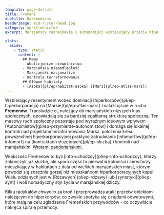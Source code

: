```yaml
---
template: page-default
title: Fremeni
subtitle: Barsoomians
headerImage: mid-ruster-head.jpg
category: ep-stronnictwa
excerpt: Marsjańscy redneckowie i autonomiści występujący przeciw hiperkorporacjom

slots:
  aside:
    - type: static
      content: |
        ## Memy
        - Abolicjonizm niewolnictwa
        - Marsjańska niepodległość
        - Marsjański nacjonalizm
        - Kontrola terraformowania
        ## Główne habitaty
        - [Aśoka]{pl/ep-habitat-asoka} ([Mars]{pl/ep-atlas-mars})
---
```

Wzbierający resentyment wobec dominacji [hiperkorpów]{pl/ep-hiperkorporacja} na [Marsie]{pl/ep-atlas-mars} znalazł ujście w ruchu **Fremenów**. Transludzie ci, należący do marsjańskich niższych klas społecznych, opowiadają się za bardziej egalitarną strukturą społeczną. Ten masowy ruch społeczny pozostaje pod wyraźnym ideowym wpływem [Autonomistów]{pl/ep-przymierze-autonomistow} i domaga się lokalnej kontroli nad projektami terraformowania Marsa, położenia kresu powszechnej hiperkorporacyjnej praktyce zatrudniania [infomorfów]{pl/ep-infomorf} na [kontraktach służebnych]{pl/ep-sluzba} i kontroli nad marsjańskimi [Wrotami pandoriańskimi](#).

Większość Fremenów to byli [info-uchodźcy]{pl/ep-info-uchodzcy}, którzy zakończyli już służbę, ale spora część to pierwotni koloniści i serwitorzy, mieszkający w habitatach z dala od wielkich marsjańskich miast, którym powodzi się znacznie gorzej niż mieszkańcom hiperkorporacyjnych kopuł. Wielu odzianych jest w [Rdzawych]{pl/ep-rdzawy} lub [syntetyki]{pl/ep-synt} i woli nomadyczny styl życia w marsjańskiej dziczy. 

Kilku radykałów chwyciło za broń i przeprowadza ataki przeciw obiektom należącym do hiperkorpów, co zwykle spotyka się z rajdami odwetowymi, które mają na celu zgładzenie Fremeńskich przywódców - co oczywiście nakręca spiralę przemocy.
